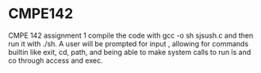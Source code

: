 # CMPE142
CMPE 142 assignment 1
compile the code with gcc -o sh sjsush.c and then run it with ./sh.  A user will be prompted for input , allowing for commands builtin like exit, cd, path, and being able to make system calls to run ls and co through access and exec.  

